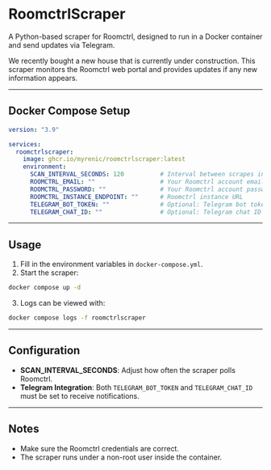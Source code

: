 # RoomctrlScraper

A Python-based scraper for Roomctrl, designed to run in a Docker container and send updates via Telegram.

We recently bought a new house that is currently under construction. This scraper monitors the Roomctrl web portal and provides updates if any new information appears.

---

## Docker Compose Setup

```yaml
version: "3.9"

services:
  roomctrlscraper:
    image: ghcr.io/myrenic/roomctrlscraper:latest
    environment:
      SCAN_INTERVAL_SECONDS: 120          # Interval between scrapes in seconds
      ROOMCTRL_EMAIL: ""                  # Your Roomctrl account email
      ROOMCTRL_PASSWORD: ""               # Your Roomctrl account password
      ROOMCTRL_INSTANCE_ENDPOINT: ""      # Roomctrl instance URL
      TELEGRAM_BOT_TOKEN: ""              # Optional: Telegram bot token for notifications
      TELEGRAM_CHAT_ID: ""                # Optional: Telegram chat ID to receive messages
````

---

## Usage

1. Fill in the environment variables in `docker-compose.yml`.
2. Start the scraper:

```bash
docker compose up -d
```

3. Logs can be viewed with:

```bash
docker compose logs -f roomctrlscraper
```

---

## Configuration

* **SCAN\_INTERVAL\_SECONDS**: Adjust how often the scraper polls Roomctrl.
* **Telegram Integration**: Both `TELEGRAM_BOT_TOKEN` and `TELEGRAM_CHAT_ID` must be set to receive notifications.

---

## Notes

* Make sure the Roomctrl credentials are correct.
* The scraper runs under a non-root user inside the container.